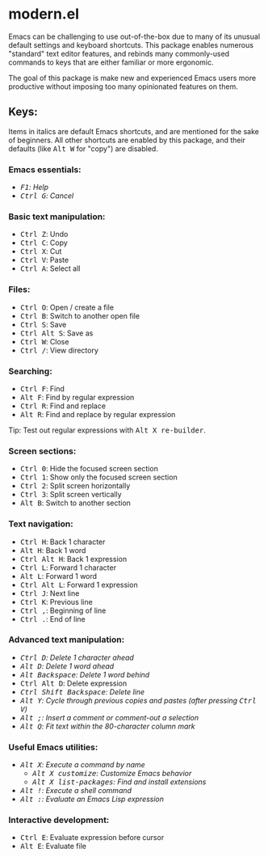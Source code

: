 # modern.el

Emacs can be challenging to use out-of-the-box due to many of its unusual
default settings and keyboard shortcuts.  This package enables numerous
"standard" text editor features, and rebinds many commonly-used commands to keys
that are either familiar or more ergonomic.

The goal of this package is make new and experienced Emacs users more productive
without imposing too many opinionated features on them.

## Keys:

Items in italics are default Emacs shortcuts, and are mentioned for the sake of
beginners.  All other shortcuts are enabled by this package, and their defaults
(like <kbd>Alt W</kbd> for "copy") are disabled.

### Emacs essentials:
- _<kbd>F1</kbd>: Help_
- _<kbd>Ctrl G</kbd>: Cancel_

### Basic text manipulation:
- <kbd>Ctrl Z</kbd>: Undo
- <kbd>Ctrl C</kbd>: Copy
- <kbd>Ctrl X</kbd>: Cut
- <kbd>Ctrl V</kbd>: Paste
- <kbd>Ctrl A</kbd>: Select all

### Files:
- <kbd>Ctrl O</kbd>: Open / create a file
- <kbd>Ctrl B</kbd>: Switch to another open file
- <kbd>Ctrl S</kbd>: Save
- <kbd>Ctrl Alt S</kbd>: Save as
- <kbd>Ctrl W</kbd>: Close
- <kbd>Ctrl /</kbd>: View directory

### Searching:
- <kbd>Ctrl F</kbd>: Find
- <kbd>Alt F</kbd>: Find by regular expression
- <kbd>Ctrl R</kbd>: Find and replace
- <kbd>Alt R</kbd>: Find and replace by regular expression

Tip: Test out regular expressions with <kbd>Alt X re-builder</kbd>.

### Screen sections:
- <kbd>Ctrl 0</kbd>: Hide the focused screen section
- <kbd>Ctrl 1</kbd>: Show only the focused screen section
- <kbd>Ctrl 2</kbd>: Split screen horizontally
- <kbd>Ctrl 3</kbd>: Split screen vertically
- <kbd>Alt B</kbd>: Switch to another section

### Text navigation:
- <kbd>Ctrl H</kbd>: Back 1 character
- <kbd>Alt H</kbd>: Back 1 word
- <kbd>Ctrl Alt H</kbd>: Back 1 expression
- <kbd>Ctrl L</kbd>: Forward 1 character
- <kbd>Alt L</kbd>: Forward 1 word
- <kbd>Ctrl Alt L</kbd>: Forward 1 expression
- <kbd>Ctrl J</kbd>: Next line
- <kbd>Ctrl K</kbd>: Previous line
- <kbd>Ctrl ,</kbd>: Beginning of line
- <kbd>Ctrl .</kbd>: End of line

### Advanced text manipulation:
- _<kbd>Ctrl D</kbd>: Delete 1 character ahead_
- _<kbd>Alt D</kbd>: Delete 1 word ahead_
- _<kbd>Alt Backspace</kbd>: Delete 1 word behind_
- <kbd>Ctrl Alt D</kbd>: Delete expression
- _<kbd>Ctrl Shift Backspace</kbd>: Delete line_
- _<kbd>Alt Y</kbd>: Cycle through previous copies and pastes (after pressing
  <kbd>Ctrl V</kbd>)_
- _<kbd>Alt ;</kbd>: Insert a comment or comment-out a selection_
- _<kbd>Alt Q</kbd>: Fit text within the 80-character column mark_

### Useful Emacs utilities:
- _<kbd>Alt X</kbd>: Execute a command by name_
  - _<kbd>Alt X customize</kbd>: Customize Emacs behavior_
  - _<kbd>Alt X list-packages</kbd>: Find and install extensions_
- _<kbd>Alt !</kbd>: Execute a shell command_
- _<kbd>Alt :</kbd>: Evaluate an Emacs Lisp expression_

### Interactive development:
- <kbd>Ctrl E</kbd>: Evaluate expression before cursor
- <kbd>Alt E</kbd>: Evaluate file

